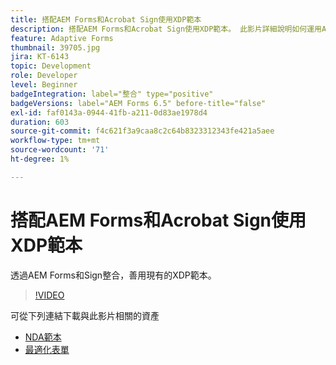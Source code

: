 ```yaml
---
title: 搭配AEM Forms和Acrobat Sign使用XDP範本
description: 搭配AEM Forms和Acrobat Sign使用XDP範本。 此影片詳細說明如何運用AEM Forms和Sign整合的現有XDP範本。
feature: Adaptive Forms
thumbnail: 39705.jpg
jira: KT-6143
topic: Development
role: Developer
level: Beginner
badgeIntegration: label="整合" type="positive"
badgeVersions: label="AEM Forms 6.5" before-title="false"
exl-id: faf0143a-0944-41fb-a211-0d83ae1978d4
duration: 603
source-git-commit: f4c621f3a9caa8c2c64b8323312343fe421a5aee
workflow-type: tm+mt
source-wordcount: '71'
ht-degree: 1%

---
```


# 搭配AEM Forms和Acrobat Sign使用XDP範本

透過AEM Forms和Sign整合，善用現有的XDP範本。

>[!VIDEO](https://video.tv.adobe.com/v/39705?quality=12&learn=on)

可從下列連結下載與此影片相關的資產

* [NDA範本](assets/nda-agreement-xdp-template.zip)
* [最適化表單](assets/nda-agreement-af-with-xdp-template.zip)
